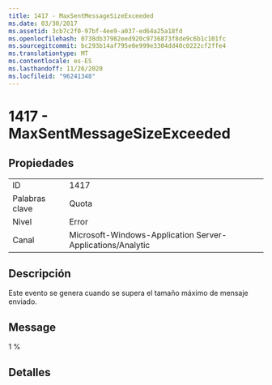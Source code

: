 ```yaml
---
title: 1417 - MaxSentMessageSizeExceeded
ms.date: 03/30/2017
ms.assetid: 3cb7c2f0-97bf-4ee9-a037-ed64a25a18fd
ms.openlocfilehash: 0738db37982eed920c9736873f8de9c6b1c101fc
ms.sourcegitcommit: bc293b14af795e0e999e3304dd40c0222cf2ffe4
ms.translationtype: MT
ms.contentlocale: es-ES
ms.lasthandoff: 11/26/2020
ms.locfileid: "96241348"
---
```

# <a name="1417---maxsentmessagesizeexceeded"></a>1417 - MaxSentMessageSizeExceeded

## <a name="properties"></a>Propiedades  
  
|||  
|-|-|  
|ID|1417|  
|Palabras clave|Quota|  
|Nivel|Error|  
|Canal|Microsoft-Windows-Application Server-Applications/Analytic|  
  
## <a name="description"></a>Descripción  

 Este evento se genera cuando se supera el tamaño máximo de mensaje enviado.  
  
## <a name="message"></a>Message  

 1 %  
  
## <a name="details"></a>Detalles
